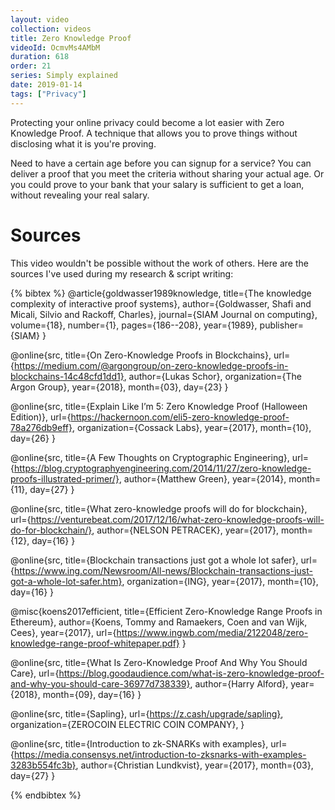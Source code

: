 ```yaml
---
layout: video
collection: videos
title: Zero Knowledge Proof
videoId: OcmvMs4AMbM
duration: 618
order: 21
series: Simply explained
date: 2019-01-14
tags: ["Privacy"]
---
```


Protecting your online privacy could become a lot easier with Zero Knowledge Proof. A technique that allows you to prove things without disclosing what it is you're proving.

Need to have a certain age before you can signup for a service? You can deliver a proof that you meet the criteria without sharing your actual age. Or you could prove to your bank that your salary is sufficient to get a loan, without revealing your real salary.

# Sources
This video wouldn't be possible without the work of others. Here are the sources I've used during my research & script writing:

{% bibtex %}
@article{goldwasser1989knowledge,
  title={The knowledge complexity of interactive proof systems},
  author={Goldwasser, Shafi and Micali, Silvio and Rackoff, Charles},
  journal={SIAM Journal on computing},
  volume={18},
  number={1},
  pages={186--208},
  year={1989},
  publisher={SIAM}
}

@online{src,
    title={On Zero-Knowledge Proofs in Blockchains},
    url={https://medium.com/@argongroup/on-zero-knowledge-proofs-in-blockchains-14c48cfd1dd1},
    author={Lukas Schor},
    organization={The Argon Group},
    year={2018},
    month={03},
    day={23}
}

@online{src,
    title={Explain Like I’m 5: Zero Knowledge Proof (Halloween Edition)},
    url={https://hackernoon.com/eli5-zero-knowledge-proof-78a276db9eff},
    organization={Cossack Labs},
    year={2017},
    month={10},
    day={26}
}

@online{src,
    title={A Few Thoughts on Cryptographic Engineering},
    url={https://blog.cryptographyengineering.com/2014/11/27/zero-knowledge-proofs-illustrated-primer/},
    author={Matthew Green},
    year={2014},
    month={11},
    day={27}
}

@online{src,
    title={What zero-knowledge proofs will do for blockchain},
    url={https://venturebeat.com/2017/12/16/what-zero-knowledge-proofs-will-do-for-blockchain/},
    author={NELSON PETRACEK},
    year={2017},
    month={12},
    day={16}
}

@online{src,
    title={Blockchain transactions just got a whole lot safer},
    url={https://www.ing.com/Newsroom/All-news/Blockchain-transactions-just-got-a-whole-lot-safer.htm},
    organization={ING},
    year={2017},
    month={10},
    day={16}
}

@misc{koens2017efficient,
  title={Efficient Zero-Knowledge Range Proofs in Ethereum},
  author={Koens, Tommy and Ramaekers, Coen and van Wijk, Cees},
  year={2017},
  url={https://www.ingwb.com/media/2122048/zero-knowledge-range-proof-whitepaper.pdf}
}

@online{src,
    title={What Is Zero-Knowledge Proof And Why You Should Care},
    url={https://blog.goodaudience.com/what-is-zero-knowledge-proof-and-why-you-should-care-36977d738339},
    author={Harry Alford},
    year={2018},
    month={09},
    day={16}
}

@online{src,
    title={Sapling},
    url={https://z.cash/upgrade/sapling},
    organization={ZEROCOIN ELECTRIC COIN COMPANY},
}

@online{src,
    title={Introduction to zk-SNARKs with examples},
    url={https://media.consensys.net/introduction-to-zksnarks-with-examples-3283b554fc3b},
    author={Christian Lundkvist},
    year={2017},
    month={03},
    day={27}
}

{% endbibtex %}